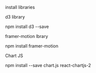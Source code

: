 install libraries

d3 library

npm install d3 --save

framer-motion lbrary

npm install framer-motion

Chart JS

npm install --save chart.js react-chartjs-2
